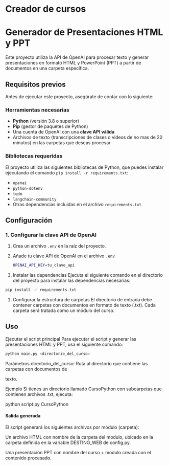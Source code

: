 # Creador de cursos

# Generador de Presentaciones HTML y PPT

Este proyecto utiliza la API de OpenAI para procesar texto y generar presentaciones en formato HTML y PowerPoint (PPT) a partir de documentos en una carpeta específica.

## Requisitos previos

Antes de ejecutar este proyecto, asegúrate de contar con lo siguiente:

### Herramientas necesarias

- **Python** (versión 3.8 o superior)
- **Pip** (gestor de paquetes de Python)
- Una cuenta de OpenAI con una **clave API válida**
- Archivos de texto (transcripciones de clases o videos de no mas de 20 minutos) en las carpetas que deseas procesar

### Bibliotecas requeridas

El proyecto utiliza las siguientes bibliotecas de Python, que puedes instalar ejecutando el comando `pip install -r requirements.txt`:

- `openai`
- `python-dotenv`
- `tqdm`
- `langchain-community`
- Otras dependencias incluidas en el archivo `requirements.txt`

## Configuración

### 1. Configurar la clave API de OpenAI

1. Crea un archivo `.env` en la raíz del proyecto.
2. Añade tu clave API de OpenAI en el archivo `.env`

   ```bash
   OPENAI_API_KEY=tu_clave_api
   ```

2. Instalar las dependencias
Ejecuta el siguiente comando en el directorio del proyecto para instalar las dependencias necesarias:

 ```bash
pip install -r requirements.txt
```

1. Configurar la estructura de carpetas
El directorio de entrada debe contener carpetas con documentos en formato de texto (.txt). Cada carpeta será tratada como un módulo del curso.

## Uso
Ejecutar el script principal
Para ejecutar el script y generar las presentaciones HTML y PPT, usa el siguiente comando:

```bash
python main.py <directorio_del_curso>
```

Parámetros
directorio_del_curso: Ruta al directorio que contiene las carpetas con documentos de 

texto.

Ejemplo
Si tienes un directorio llamado CursoPython con subcarpetas que contienen archivos .txt, ejecuta:

python script.py CursoPython

#### Salida generada

El script generará los siguientes archivos por módulo (carpeta):

Un archivo HTML con nombre de la carpeta del modulo, ubicado en la carpeta definida en la variable DESTINO_WEB de config.py.

Una presentación PPT con nombre del curso + modulo creada con el contenido procesado.